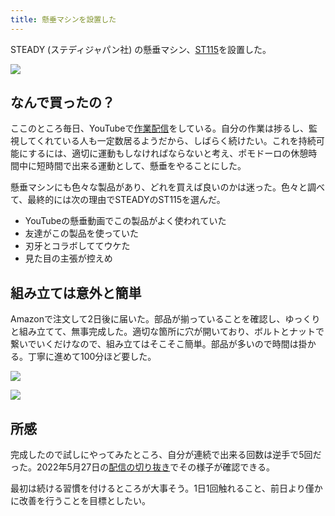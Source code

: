 ```yaml
---
title: 懸垂マシンを設置した
---
```

STEADY (ステディジャパン社) の懸垂マシン、[ST115](https://www.amazon.co.jp/dp/B09K3QQBKH)を設置した。

![](https://lh4.googleusercontent.com/RsJ9WCMRcQZ3HEJjSk3SVpJGNfEtNPBl7jAnjgFAATcCkH-AKhMj0pFicQkS_Ev5jH6E4ve9Vdd2t0B_lyMZMJ74rBHGGZWXJkLVJMZOOMpmreRDjcqvDI23Q0G0Md0yyMHt5o_Q1bZD2e4kabQmKTdHnsQ85BtMFEURU4tVFwDOejEuUocWI4r6oW0q)

なんで買ったの？
--------

ここのところ毎日、YouTubeで[作業配信](https://www.youtube.com/c/r7kamura)をしている。自分の作業は捗るし、監視してくれている人も一定数居るようだから、しばらく続けたい。これを持続可能にするには、適切に運動もしなければならないと考え、ポモドーロの休憩時間中に短時間で出来る運動として、懸垂をやることにした。

懸垂マシンにも色々な製品があり、どれを買えば良いのかは迷った。色々と調べて、最終的には次の理由でSTEADYのST115を選んだ。

*   YouTubeの懸垂動画でこの製品がよく使われていた
*   友達がこの製品を使っていた
*   刃牙とコラボしててウケた
*   見た目の主張が控えめ

組み立ては意外と簡単
----------

Amazonで注文して2日後に届いた。部品が揃っていることを確認し、ゆっくりと組み立てて、無事完成した。適切な箇所に穴が開いており、ボルトとナットで繋いでいくだけなので、組み立てはそこそこ簡単。部品が多いので時間は掛かる。丁寧に進めて100分ほど要した。

![](https://lh6.googleusercontent.com/3UuXkz69ggR3xWwC4oOB2PR1gz0dU-vyclN_g6yt0Ao4il4Uhakd8c06DOCTZByQpfP8Jh2AprD2PC5xmXBWZdHBWd841qor8GcwUO3_asfVG5hoeBKjlDkmcoQLHIXS2xjbn78O4XdalY0P8m-5LqMuUZGWQ_4Jvl31HxWhVNKDFj7zIVO8mO3GsMBT)

![](https://lh5.googleusercontent.com/TSdblEuwXksihMLwFL3PyBJkkmS-vQ2MAJw3cWMobIaG-fgIkS3JcVTzPwcSMTT64qVaTAxXOH01Pm2-GhhXvobKYPtEPFF2mvIPq0uhYKH8-gS4fN8mg4g_qrUvhbIUe0o7Nea3w0IAfrw7uccEDC8k6-Y4WFphHwHITpP4PFR6x4W4c4aOfvHFTMao)

所感
--

完成したので試しにやってみたところ、自分が連続で出来る回数は逆手で5回だった。2022年5月27日の[配信の切り抜き](https://www.youtube.com/clip/Ugkxy2NXpdlfZF0kT9s-MoCOrbB1wpWEryK9)でその様子が確認できる。

最初は続ける習慣を付けるところが大事そう。1日1回触れること、前日より僅かに改善を行うことを目標としたい。
